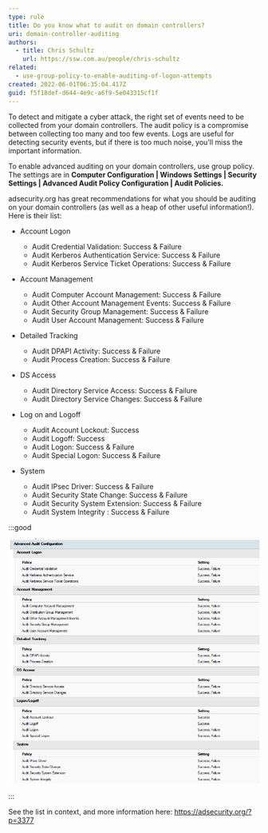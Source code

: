 ```yaml
---
type: rule
title: Do you know what to audit on domain controllers?
uri: domain-controller-auditing
authors:
  - title: Chris Schultz
    url: https://ssw.com.au/people/chris-schultz
related:
  - use-group-policy-to-enable-auditing-of-logon-attempts
created: 2022-06-01T06:35:04.417Z
guid: f5f18def-d644-4e9c-a6f9-5e043315cf1f
---
```

To detect and mitigate a cyber attack, the right set of events need to be collected from your domain controllers. The audit policy is a compromise between collecting too many and too few events. Logs are useful for detecting security events, but if there is too much noise, you'll miss the important information.

<!--endintro-->

To enable advanced auditing on your domain controllers, use group policy. The settings are in **Computer Configuration | Windows Settings | Security Settings | Advanced Audit Policy Configuration | Audit Policies.**

adsecurity.org has great recommendations for what you should be auditing on your domain controllers (as well as a heap of other useful information!). Here is their list:

* Account Logon

  * Audit Credential Validation: Success & Failure
  * Audit Kerberos Authentication Service: Success & Failure
  * Audit Kerberos Service Ticket Operations: Success & Failure
* Account Management

  * Audit Computer Account Management: Success & Failure
  * Audit Other Account Management Events: Success & Failure
  * Audit Security Group Management: Success & Failure
  * Audit User Account Management: Success & Failure
* Detailed Tracking

  * Audit DPAPI Activity: Success & Failure
  * Audit Process Creation: Success & Failure
* DS Access

  * Audit Directory Service Access: Success & Failure
  * Audit Directory Service Changes: Success & Failure
* Log on and Logoff

  * Audit Account Lockout: Success
  * Audit Logoff: Success
  * Audit Logon: Success & Failure
  * Audit Special Logon: Success & Failure
* System

  * Audit IPsec Driver: Success & Failure
  * Audit Security State Change: Success & Failure
  * Audit Security System Extension: Success & Failure
  * Audit System Integrity : Success & Failure

:::good

![Figure: Recommended auditing enabled](adv-audit-gpo.png)

:::

See the list in context, and more information here: <https://adsecurity.org/?p=3377>
